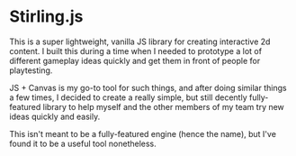 # Stirling.js

This is a super lightweight, vanilla JS library for creating interactive 2d content. I built this during a time when I needed to prototype a lot of different gameplay ideas quickly and get them in front of people for playtesting.

JS + Canvas is my go-to tool for such things, and after doing similar things a few times, I decided to create a really simple, but still decently fully-featured library to help myself and the other members of my team try new ideas quickly and easily.

This isn't meant to be a fully-featured engine (hence the name), but I've found it to be a useful tool nonetheless.
